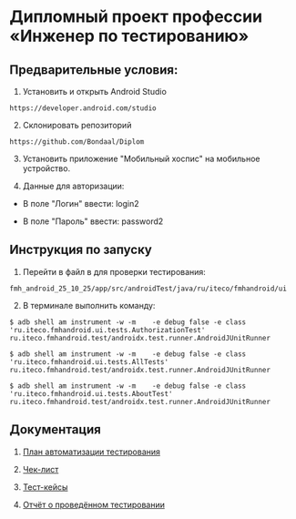 # Дипломный проект профессии «Инженер по тестированию»
## Предварительные условия:
1. Установить и открыть Android Studio

```https://developer.android.com/studio```


2. Склонировать репозиторий

```https://github.com/Bondaal/Diplom``` 


3. Установить приложение "Мобильный хоспис" на мобильное устройство.

4. Данные для авторизации:

* В поле "Логин" ввести: login2


* В поле "Пароль" ввести: password2
## Инструкция по запуску
1. Перейти в файл в для проверки тестирования:

```fmh_android_25_10_25/app/src/androidTest/java/ru/iteco/fmhandroid/ui```


2. В терминале выполнить команду:

```$ adb shell am instrument -w -m    -e debug false -e class 'ru.iteco.fmhandroid.ui.tests.AuthorizationTest' ru.iteco.fmhandroid.test/androidx.test.runner.AndroidJUnitRunner```

```$ adb shell am instrument -w -m    -e debug false -e class 'ru.iteco.fmhandroid.ui.tests.AllTests' ru.iteco.fmhandroid.test/androidx.test.runner.AndroidJUnitRunner```

```$ adb shell am instrument -w -m    -e debug false -e class 'ru.iteco.fmhandroid.ui.tests.AboutTest' ru.iteco.fmhandroid.test/androidx.test.runner.AndroidJUnitRunner```
## Документация

1. [План автоматизации тестирования](https://github.com/Bondaal/Diplom/blob/main/Plan.md)
   
3. [Чек-лист](https://github.com/Bondaal/Diplom/blob/main/Check.xlsx)

   
5. [Тест-кейсы](https://github.com/Bondaal/Diplom/blob/main/Cases.xlsx)

   
7. [Отчёт о проведённом тестировании](https://github.com/Bondaal/Diplom/blob/main/Result.md)
